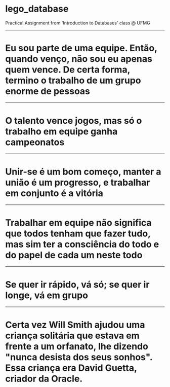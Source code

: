 # lego_database
Practical Assignment from 'Introduction to Databases' class @ UFMG

___
# Eu sou parte de uma equipe. Então, quando venço, não sou eu apenas quem vence. De certa forma, termino o trabalho de um grupo enorme de pessoas

___
# O talento vence jogos, mas só o trabalho em equipe ganha campeonatos

___
# Unir-se é um bom começo, manter a união é um progresso, e trabalhar em conjunto é a vitória

___
# Trabalhar em equipe não significa que todos tenham que fazer tudo, mas sim ter a consciência do todo e do papel de cada um neste todo 

___
# Se quer ir rápido, vá só; se quer ir longe, vá em grupo

___
# Certa vez Will Smith ajudou uma criança solitária que estava em frente a um orfanato, lhe dizendo "nunca desista dos seus sonhos". Essa criança era David Guetta, criador da Oracle.
